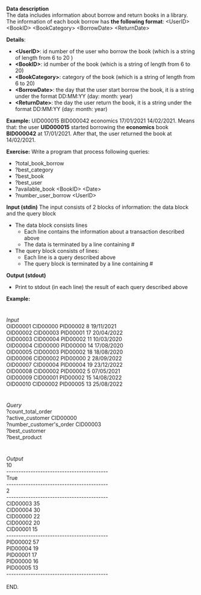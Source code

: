 **Data description**\
The data includes information about borrow and return books in a library. The information of each book borrow has **the following format**:
\<UserID>   \<BookID>  \<BookCategory>   \<BorrowDate>   \<ReturnDate>

**Details**:
- **\<UserID>**: id number of the user who borrow the book (which is a string of length from 6 to 20 )
-	**\<BookID>**: id number of the book (which is a string of length from 6 to 20)
-	**\<BookCategory>**: category of the book (which is a string of length from 6 to 20)
-	**\<BorrowDate>**: the day that the user start borrow the book, it is a string under the format DD:MM:YY  (day: month: year)
-	**\<ReturnDate>**: the day the user return the book, it is a string under the format DD:MM:YY  (day: month: year)

**Example:** UID000015 BID000042 economics 17/01/2021 14/02/2021. Means that: the user **UID000015** started borrowing the **economics** book **BID000042** at 17/01/2021. After that, the user returned the book at 14/02/2021.

**Exercise:**
Write a program that process following queries: 
-   ?total_book_borrow
-   ?best_category
-   ?best_book
-   ?best_user
-   ?available_book \<BookID> \<Date>
-   ?number_user_borrow \<UserID>

  
**Input (stdin)**
The input consists of 2 blocks of information: the data block and the query block
-	The data block consists lines
    -	Each line contains the information about a transaction described above
    -	The data is terminated by a line containing #
-	The query block consists of lines:
    -	Each line is a query described above
    -	The query block is terminated by a line containing #

**Output (stdout)**
-	Print to stdout (in each line) the result of each query described above

**Example:**
 #
_Input_\
OID00001 CID00000 PID00002 8 19/11/2021\
OID00002 CID00003 PID00001 17 20/04/2022\
OID00003 CID00004 PID00002 11 10/03/2020\
OID00004 CID00000 PID00000 14 17/08/2020\
OID00005 CID00003 PID00002 18 18/08/2020\
OID00006 CID00002 PID00000 2 28/09/2022\
OID00007 CID00004 PID00004 19 23/12/2022\
OID00008 CID00002 PID00002 5 07/05/2021\
OID00009 CID00001 PID00002 15 14/08/2022\
OID00010 CID00002 PID00005 13 25/08/2022



 
#
_Query_\
?count_total_order\
?active_customer CID00000\
?number_customer's_order CID00003\
?best_customer\
?best_product


#
_Output_\
10\
------------------------------------------\
True\
------------------------------------------\
2\
------------------------------------------\
CID00003 35\
CID00004 30\
CID00000 22\
CID00002 20\
CID00001 15\
------------------------------------------\
PID00002 57\
PID00004 19\
PID00001 17\
PID00000 16\
PID00005 13\
------------------------------------------\
\
END.
